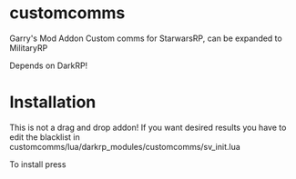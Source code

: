 # customcomms

Garry's Mod Addon
Custom comms for StarwarsRP, can be expanded to MilitaryRP

Depends on DarkRP!

# Installation

This is not a drag and drop addon! If you want desired results you have to edit the blacklist in customcomms/lua/darkrp_modules/customcomms/sv_init.lua

To install press 
